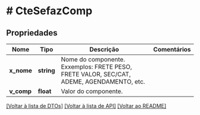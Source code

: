 # # CteSefazComp

## Propriedades

Nome | Tipo | Descrição | Comentários
------------ | ------------- | ------------- | -------------
**x_nome** | **string** | Nome do componente.  Exxemplos: FRETE PESO, FRETE VALOR, SEC/CAT, ADEME, AGENDAMENTO, etc. |
**v_comp** | **float** | Valor do componente. |

[[Voltar à lista de DTOs]](../../README.md#models) [[Voltar à lista de API]](../../README.md#endpoints) [[Voltar ao README]](../../README.md)
